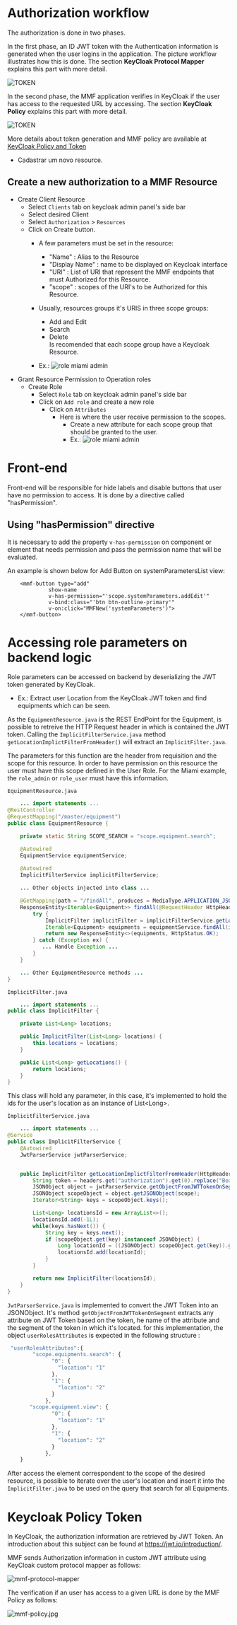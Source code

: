 # Authorization workflow

The authorization is done in two phases.

In the first phase, an ID JWT token with the Authentication information is generated when the user logins in the application. The picture workflow illustrates how this is done. The section **KeyCloak Protocol Mapper** explains this part with more detail.

![TOKEN](security_Authentication/IDToken.svg)

In the second phase, the MMF application verifies in KeyCloak if the user has access to the requested URL by accessing. The section **KeyCloak Policy** explains this part with more detail.

![TOKEN](security_Authentication/UserAuthorization.svg)

More details about token generation and MMF policy are available at [KeyCloak Policy and Token](#keycloak-policy-token)

* Cadastrar um novo resource.
## Create a new authorization to a MMF Resource
* Create Client Resource
    * Select `Clients` tab on keycloak admin panel's side bar 
    * Select desired Client
    * Select `Authorization` > `Resources` 
    * Click on Create button.
        * A few parameters must be set in the resource:
            * "Name" : Alias to the Resource
            * "Display Name" : name to be displayed on Keycloak interface
            * "URI" : List of URI that represent the MMF endpoints that must Authorized for this Resource.
            * "scope" : scopes of the URI's to be Authorized for this Resource.
        * Usually, resources groups it's URIS in three scope groups:
            * Add and Edit
            * Search
            * Delete  
        Is recomended that each scope group have a Keycloak Resource.
        
        * Ex.:
              ![role miami admin](security_Authentication/ResourceCreation/MMFCreatedResource.png)
* Grant Resource Permission to Operation roles
    *  Create Role
         * Select `Role` tab on keycloak admin panel's side bar 
         * Click on `Add role` and create a new role
            * Click on `Attributes`
                * Here is where the user receive permission to the scopes. 
                    * Create a new attribute for each scope group that should be granted to the user.
                    * Ex.: 
                        ![role miami admin](security_Authentication/ResourceCreation/RoleEngineer.png)
       

# Front-end
Front-end will be responsible for hide labels and disable buttons that user have no permission to access. It is done by a directive called "hasPermission".

## Using "hasPermission" directive
It is necessary to add the property `v-has-permission` on component or element that needs permission and pass the permission name that will be evaluated.

An example is shown below for Add Button on systemParametersList view: 

```
    <mmf-button type="add"
             show-name
             v-has-permission="'scope.systemParameters.addEdit'"
             v-bind:class="'btn btn-outline-primary'"
             v-on:click="MMFNew('systemParameters')">
    </mmf-button>
```

# Accessing role parameters on backend logic
Role parameters can be accessed on backend by deserializing the JWT token generated by KeyCloak.
* Ex.: Extract user Location from the KeyCloak JWT token and find equipments which can be seen.
 
 As the `EquipmentResource.java` is the REST EndPoint for the Equipment, is possible to retreive the HTTP Request header
  in which is contained the JWT token. Calling the `ImplicitFilterService.java` method `getLocationImplictFilterFromHeader()`
  will extract an `ImplicitFilter.java`. 
  
  The parameters for this function are the header from requisition and the scope for this resource.
  In order to have permission on this resource the user must have this scope defined in the User Role. For the Miami example,
   the `role_admin` or `role_user` must have this information.  
   
 
 `EquipmentResource.java`
 ```java
     ... import statements ...
 @RestController
 @RequestMapping("/master/equipment")
 public class EquipmentResource {
 
     private static String SCOPE_SEARCH = "scope.equipment.search";
 
     @Autowired
     EquipmentService equipmentService;
    
     @Autowired
     ImplicitFilterService implicitFilterService;
 
     ... Other objects injected into class ...
 
     @GetMapping(path = "/findAll", produces = MediaType.APPLICATION_JSON_UTF8_VALUE)
     ResponseEntity<Iterable<Equipment>> findAll(@RequestHeader HttpHeaders incommingHeaders) {
         try {
             ImplicitFilter implicitFilter = implicitFilterService.getLocationImplictFilterFromHeader(incommingHeaders, SCOPE_SEARCH);
             Iterable<Equipment> equipments = equipmentService.findAll(implicitFilter);
             return new ResponseEntity<>(equipments, HttpStatus.OK);
         } catch (Exception ex) {
            ... Handle Exception ...
         }
     }
 
     ... Other EquipmentResource methods ... 
 }
 ```
        
  `ImplicitFilter.java`      
```java
    ... import statements ...
public class ImplicitFilter {

    private List<Long> locations;

    public ImplicitFilter(List<Long> locations) {
        this.locations = locations;
    }

    public List<Long> getLocations() {
        return locations;
    }
}
```
  This class will hold any parameter, in this case, it's implemented to hold the ids for the user's location as
   an instance of List\<Long>.
  
`ImplicitFilterService.java`
```java
    ... import statements ...
@Service
public class ImplicitFilterService {
    @Autowired
    JwtParserService jwtParserService;


    public ImplicitFilter getLocationImplictFilterFromHeader(HttpHeaders headers, String scope) throws JSONException {
        String token = headers.get("authorization").get(0).replace("Bearer ","");
        JSONObject object = jwtParserService.getObjectFromJWTTokenOnSegment(token,"userRolesAttributes", JWTSegment.BODY);
        JSONObject scopeObject = object.getJSONObject(scope);
        Iterator<String> keys = scopeObject.keys();

        List<Long> locationsId = new ArrayList<>();
        locationsId.add(-1L);
        while(keys.hasNext()) {
            String key = keys.next();
            if (scopeObject.get(key) instanceof JSONObject) {
                Long locationId = ((JSONObject) scopeObject.get(key)).getLong("location");
                locationsId.add(locationId);
            }
        }

        return new ImplicitFilter(locationsId);
    }
}
```
`JwtParserService.java` is implemented to convert the JWT Token into an JSONObject. 
It's method `getObjectFromJWTTokenOnSegment` extracts any attribute on JWT Token based on the token, 
he name of the attribute and the segment of the token in which it's located.
for this implementation, the object `userRolesAttributes` is expected in the following structure :
```javascript
 "userRolesAttributes":{
        "scope.equipments.search": {
              "0": {
                "location": "1"
              },
              "1": {
                "location": "2"
              }
            },
       "scope.equipment.view": {
              "0": {
                "location": "1"
              },
              "1": {
                "location": "2"
              }
            },
    }
```
After access the element correspondent to the scope of the desired resource, is possible
 to iterate over the user's location and insert it into the `ImplicitFilter.java` to be used on the query that search for all
 Equipments.      
 
 # Keycloak Policy Token

In KeyCloak, the authorization information are retrieved by JWT Token. An introduction about this subject can be found at https://jwt.io/introduction/.

MMF sends Authorization information in custom JWT attribute using KeyCloak custom protocol mapper as follows:

![mmf-protocol-mapper](security_Authentication/mmf-protocol-mapper.jpg)
 
The verification if an user has access to a given URL is done by the MMF Policy as follows:
 
![mmf-policy.jpg](security_Authentication/mmf-policy.jpg)
 

